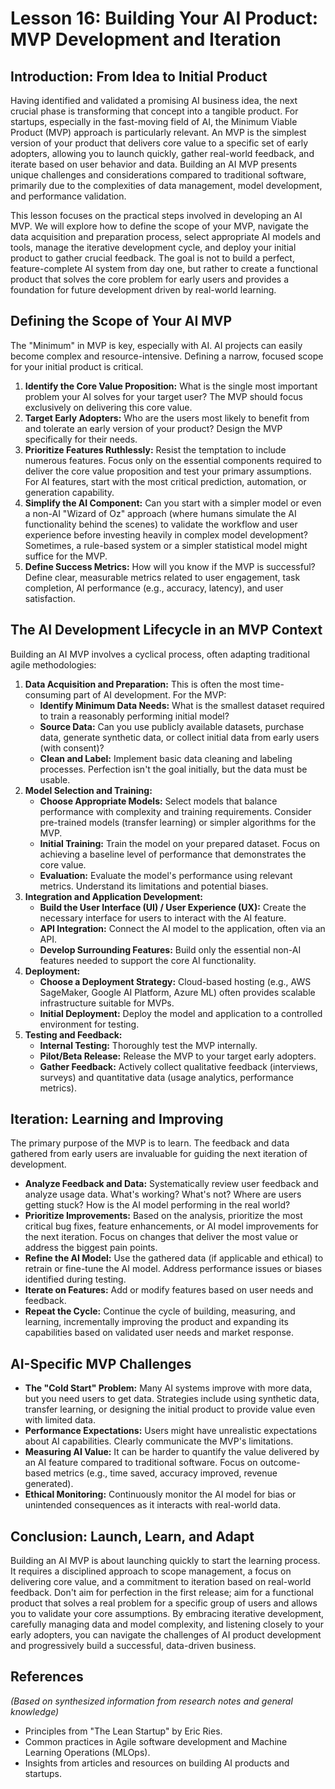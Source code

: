 # Lesson 16: Building Your AI Product: MVP Development and Iteration

## Introduction: From Idea to Initial Product

Having identified and validated a promising AI business idea, the next crucial phase is transforming that concept into a tangible product. For startups, especially in the fast-moving field of AI, the Minimum Viable Product (MVP) approach is particularly relevant. An MVP is the simplest version of your product that delivers core value to a specific set of early adopters, allowing you to launch quickly, gather real-world feedback, and iterate based on user behavior and data. Building an AI MVP presents unique challenges and considerations compared to traditional software, primarily due to the complexities of data management, model development, and performance validation.

This lesson focuses on the practical steps involved in developing an AI MVP. We will explore how to define the scope of your MVP, navigate the data acquisition and preparation process, select appropriate AI models and tools, manage the iterative development cycle, and deploy your initial product to gather crucial feedback. The goal is not to build a perfect, feature-complete AI system from day one, but rather to create a functional product that solves the core problem for early users and provides a foundation for future development driven by real-world learning.

## Defining the Scope of Your AI MVP

The "Minimum" in MVP is key, especially with AI. AI projects can easily become complex and resource-intensive. Defining a narrow, focused scope for your initial product is critical.

1.  **Identify the Core Value Proposition:** What is the single most important problem your AI solves for your target user? The MVP should focus exclusively on delivering this core value.
2.  **Target Early Adopters:** Who are the users most likely to benefit from and tolerate an early version of your product? Design the MVP specifically for their needs.
3.  **Prioritize Features Ruthlessly:** Resist the temptation to include numerous features. Focus only on the essential components required to deliver the core value proposition and test your primary assumptions. For AI features, start with the most critical prediction, automation, or generation capability.
4.  **Simplify the AI Component:** Can you start with a simpler model or even a non-AI "Wizard of Oz" approach (where humans simulate the AI functionality behind the scenes) to validate the workflow and user experience before investing heavily in complex model development? Sometimes, a rule-based system or a simpler statistical model might suffice for the MVP.
5.  **Define Success Metrics:** How will you know if the MVP is successful? Define clear, measurable metrics related to user engagement, task completion, AI performance (e.g., accuracy, latency), and user satisfaction.

## The AI Development Lifecycle in an MVP Context

Building an AI MVP involves a cyclical process, often adapting traditional agile methodologies:

1.  **Data Acquisition and Preparation:** This is often the most time-consuming part of AI development. For the MVP:
    *   **Identify Minimum Data Needs:** What is the smallest dataset required to train a reasonably performing initial model?
    *   **Source Data:** Can you use publicly available datasets, purchase data, generate synthetic data, or collect initial data from early users (with consent)?
    *   **Clean and Label:** Implement basic data cleaning and labeling processes. Perfection isn't the goal initially, but the data must be usable.
2.  **Model Selection and Training:**
    *   **Choose Appropriate Models:** Select models that balance performance with complexity and training requirements. Consider pre-trained models (transfer learning) or simpler algorithms for the MVP.
    *   **Initial Training:** Train the model on your prepared dataset. Focus on achieving a baseline level of performance that demonstrates the core value.
    *   **Evaluation:** Evaluate the model's performance using relevant metrics. Understand its limitations and potential biases.
3.  **Integration and Application Development:**
    *   **Build the User Interface (UI) / User Experience (UX):** Create the necessary interface for users to interact with the AI feature.
    *   **API Integration:** Connect the AI model to the application, often via an API.
    *   **Develop Surrounding Features:** Build only the essential non-AI features needed to support the core AI functionality.
4.  **Deployment:**
    *   **Choose a Deployment Strategy:** Cloud-based hosting (e.g., AWS SageMaker, Google AI Platform, Azure ML) often provides scalable infrastructure suitable for MVPs.
    *   **Initial Deployment:** Deploy the model and application to a controlled environment for testing.
5.  **Testing and Feedback:**
    *   **Internal Testing:** Thoroughly test the MVP internally.
    *   **Pilot/Beta Release:** Release the MVP to your target early adopters.
    *   **Gather Feedback:** Actively collect qualitative feedback (interviews, surveys) and quantitative data (usage analytics, performance metrics).

## Iteration: Learning and Improving

The primary purpose of the MVP is to learn. The feedback and data gathered from early users are invaluable for guiding the next iteration of development.

*   **Analyze Feedback and Data:** Systematically review user feedback and analyze usage data. What's working? What's not? Where are users getting stuck? How is the AI model performing in the real world?
*   **Prioritize Improvements:** Based on the analysis, prioritize the most critical bug fixes, feature enhancements, or AI model improvements for the next iteration. Focus on changes that deliver the most value or address the biggest pain points.
*   **Refine the AI Model:** Use the gathered data (if applicable and ethical) to retrain or fine-tune the AI model. Address performance issues or biases identified during testing.
*   **Iterate on Features:** Add or modify features based on user needs and feedback.
*   **Repeat the Cycle:** Continue the cycle of building, measuring, and learning, incrementally improving the product and expanding its capabilities based on validated user needs and market response.

## AI-Specific MVP Challenges

*   **The "Cold Start" Problem:** Many AI systems improve with more data, but you need users to get data. Strategies include using synthetic data, transfer learning, or designing the initial product to provide value even with limited data.
*   **Performance Expectations:** Users might have unrealistic expectations about AI capabilities. Clearly communicate the MVP's limitations.
*   **Measuring AI Value:** It can be harder to quantify the value delivered by an AI feature compared to traditional software. Focus on outcome-based metrics (e.g., time saved, accuracy improved, revenue generated).
*   **Ethical Monitoring:** Continuously monitor the AI model for bias or unintended consequences as it interacts with real-world data.

## Conclusion: Launch, Learn, and Adapt

Building an AI MVP is about launching quickly to start the learning process. It requires a disciplined approach to scope management, a focus on delivering core value, and a commitment to iteration based on real-world feedback. Don't aim for perfection in the first release; aim for a functional product that solves a real problem for a specific group of users and allows you to validate your core assumptions. By embracing iterative development, carefully managing data and model complexity, and listening closely to your early adopters, you can navigate the challenges of AI product development and progressively build a successful, data-driven business.

## References

*(Based on synthesized information from research notes and general knowledge)*

*   Principles from "The Lean Startup" by Eric Ries.
*   Common practices in Agile software development and Machine Learning Operations (MLOps).
*   Insights from articles and resources on building AI products and startups.
